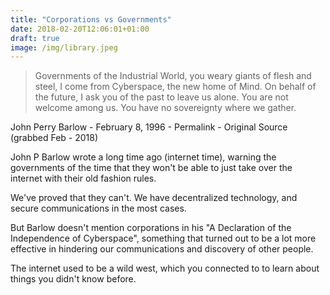 ```yaml
---
title: "Corporations vs Governments"
date: 2018-02-20T12:06:01+01:00
draft: true
image: /img/library.jpeg
---
```



> Governments of the Industrial World, you weary giants of flesh and steel, I come from Cyberspace, the new home of Mind. On behalf of the future, I ask you of the past to leave us alone. You are not welcome among us. You have no sovereignty where we gather.

John Perry Barlow - February 8, 1996 - Permalink - Original Source (grabbed Feb - 2018)

John P Barlow wrote a long time ago (internet time), warning the governments of
the time that they won't be able to just take over the internet with their old
fashion rules.

We've proved that they can't. We have decentralized technology, and secure
communications in the most cases. 

But Barlow doesn't mention corporations in his "A Declaration of the Independence of Cyberspace",
something that turned out to be a lot more effective in hindering our communications
and discovery of other people.

The internet used to be a wild west, which you connected to to learn about things
you didn't know before.
